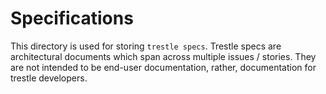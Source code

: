 # Specifications

This directory is used for storing `trestle specs`. Trestle specs are architectural documents which span across multiple
issues / stories. They are not intended to be end-user documentation, rather, documentation for trestle developers.
